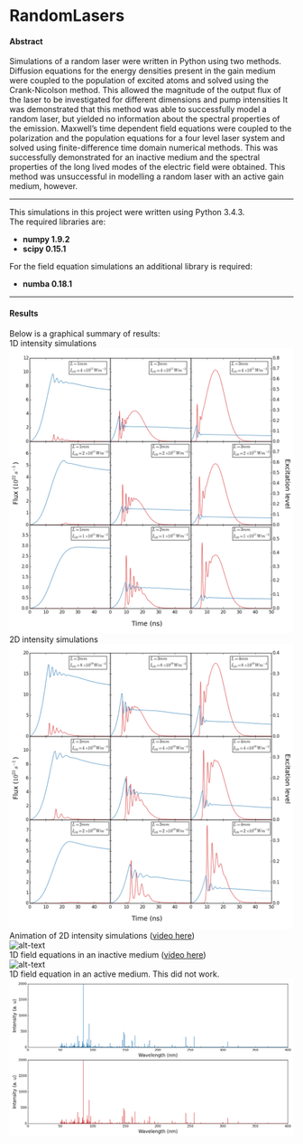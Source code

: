# RandomLasers  

#### Abstract  
Simulations of a random laser were written in Python using two methods. Diffusion equations for
the energy densities present in the gain medium were coupled to the population of excited atoms
and solved using the Crank-Nicolson method. This allowed the magnitude of the output flux of
the laser to be investigated for different dimensions and pump intensities It was demonstrated
that this method was able to successfully model a random laser, but yielded no information
about the spectral properties of the emission. Maxwell’s time dependent field equations were
coupled to the polarization and the population equations for a four level laser system and solved
using finite-difference time domain numerical methods. This was successfully demonstrated
for an inactive medium and the spectral properties of the long lived modes of the electric field
were obtained. This method was unsuccessful in modelling a random laser with an active gain
medium, however.
____  
This simulations in this project were written using Python 3.4.3.  
The required libraries are:  
* __numpy 1.9.2__  
* __scipy 0.15.1__  

For the field equation simulations an additional library is required:  
* __numba 0.18.1__  

____  
#### Results
Below is a graphical summary of results:  
1D intensity simulations  
![alt-text](https://github.com/strangetom/RandomLasers/blob/master/.graphs/21Feb/1Dsystem%20length%20and%20pump%20variation.png)  
2D intensity simulations  
![alt-text](https://github.com/strangetom/RandomLasers/blob/master/.graphs/26Feb/2D%20system%20length%20and%20pump%20variation.png)  
Animation of 2D intensity simulations ([video here](https://github.com/strangetom/RandomLasers/blob/master/.graphs/27Feb/New2%20(28Apr)/W_A%2BN_pop.mp4))  
![alt-text](https://github.com/strangetom/RandomLasers/blob/master/.graphs/27Feb/New2%20(28Apr)/W_A%2BN_pop.gif)  
1D field equations in an inactive medium ([video here](https://github.com/strangetom/RandomLasers/blob/master/.graphs/14Apr/movie_2000dt_1000dx.mp4))  
![alt-text](https://github.com/strangetom/RandomLasers/blob/master/.graphs/14Apr/movie_2000dt_1000dx.gif)  
1D field equation in an active medium. This did not work.  
![alt-text](https://github.com/strangetom/RandomLasers/blob/master/.graphs/30Apr/Active_spectra.png)  
